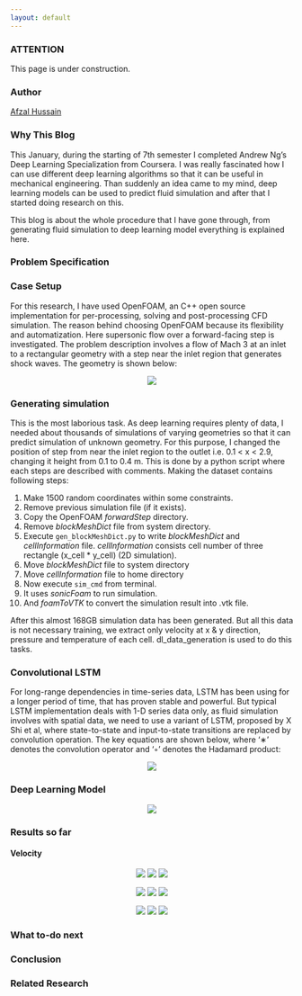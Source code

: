 ```yaml
---
layout: default
---
```


### ATTENTION

This page is under construction.

### Author
[Afzal Hussain](https://illusorytime.github.io/)

### Why This Blog
This January, during the starting of 7th semester I completed Andrew Ng’s Deep Learning Specialization from Coursera. I was really fascinated how I can use different deep learning algorithms so that it can be useful in mechanical engineering. Than suddenly an idea came to my mind, deep learning models can be used to predict fluid simulation and after that I started doing research on this.

This blog is about the whole procedure that I have gone through, from generating fluid simulation to deep learning model everything is explained here.

### Problem Specification

### Case Setup
For this research, I have used OpenFOAM, an C++ open source implementation for per-processing, solving and post-processing CFD simulation. The reason behind choosing OpenFOAM because its flexibility and automatization. Here supersonic flow over a forward-facing step is investigated. The problem description involves a flow of Mach 3 at an inlet to a rectangular geometry with a step near the inlet region that generates shock waves. The geometry is shown below:

<p align="center">
  <img src="assets/geometry.png">
</p>

### Generating simulation 
This is the most laborious task. As deep learning requires plenty of data, I needed about thousands of simulations of varying geometries so that it can predict simulation of unknown geometry. For this purpose, I changed the position of step from near the inlet region to the outlet i.e.  0.1 < x < 2.9, changing it height from 0.1 to 0.4 m. This is done by a python script where each steps are described with comments. Making the dataset contains following steps:
  1. Make 1500 random coordinates within some constraints.
  2. Remove previous simulation file (if it exists).
  3. Copy the OpenFOAM _forwardStep_ directory.
  4. Remove _blockMeshDict_ file from system directory.
  5. Execute `gen_blockMeshDict.py` to write _blockMeshDict_ and _cellInformation_ file.
     _cellInformation_ consists cell number of three rectangle (x_cell * y_cell) (2D simulation). 
  6. Move _blockMeshDict_ file to system directory
  7. Move _cellInformation_ file to home directory
  8. Now execute `sim_cmd` from terminal. 
  9. It uses _sonicFoam_ to run simulation.
10. And _foamToVTK_ to convert the simulation result into .vtk file.

After this almost 168GB simulation data has been generated. But all this data is not necessary training, we extract only velocity at x & y direction, pressure and temperature of each cell. dl_data_generation is used to do this tasks.

### Convolutional LSTM
For long-range dependencies in time-series data, LSTM has been using for a longer period of time, that has proven stable and powerful. But typical LSTM implementation deals with 1-D series data only, as fluid simulation involves with spatial data, we need to use a variant of LSTM, proposed by X Shi et al, where state-to-state and input-to-state transitions are replaced by convolution operation. The key equations are shown below, where ‘∗’ denotes the convolution operator and ‘◦’ denotes the Hadamard product:

<p align="center">
  <img src="assets/C-LSTM.png">
</p>

### Deep Learning Model 

<p align="center">
  <img src="assets/my_model.png">
</p>

### Results so far
#### Velocity

<p align="center">
  <img src="assets/plots/U/1s.png">
  <img src="assets/plots/U/3s.png">
  <img src="assets/plots/U/5s.png">
</p>

<p align="center">
  <img src="assets/plots/p/1s.png">
  <img src="assets/plots/p/3s.png">
  <img src="assets/plots/p/5s.png">
</p>

<p align="center">
  <img src="assets/plots/T/1s.png">
  <img src="assets/plots/T/3s.png">
  <img src="assets/plots/T/5s.png">
</p>


### What to-do next

### Conclusion

### Related Research